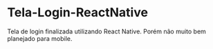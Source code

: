 # Tela-Login-ReactNative
Tela de login finalizada utilizando React Native. Porém não muito bem planejado para mobile.
